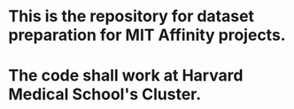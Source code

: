 # This is the repository for dataset preparation for MIT Affinity projects. 
# The code shall work at Harvard Medical School's Cluster.
